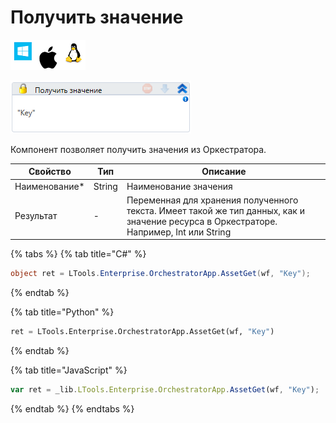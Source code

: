 # Получить значение

![](<../../../../.gitbook/assets/image (100) (1) (1) (1) (1) (1) (1) (10) (234).png>)

![](<../../../../.gitbook/assets/image (269).png>)

Компонент позволяет получить значения из Оркестратора.

| Свойство       | Тип    | Описание                                   |
| -------------- | ------ | ------------------------------------------ |
| Наименование\* | String | Наименование значения                      |
| Результат      | - | Переменная для хранения полученного текста. Имеет такой же тип данных, как и значение ресурса в Оркестраторе. Например, Int или String |

{% tabs %}
{% tab title="C#" %}
```csharp
object ret = LTools.Enterprise.OrchestratorApp.AssetGet(wf, "Key");
```
{% endtab %}

{% tab title="Python" %}
```python
ret = LTools.Enterprise.OrchestratorApp.AssetGet(wf, "Key")
```
{% endtab %}

{% tab title="JavaScript" %}
```javascript
var ret = _lib.LTools.Enterprise.OrchestratorApp.AssetGet(wf, "Key");
```
{% endtab %}
{% endtabs %}

